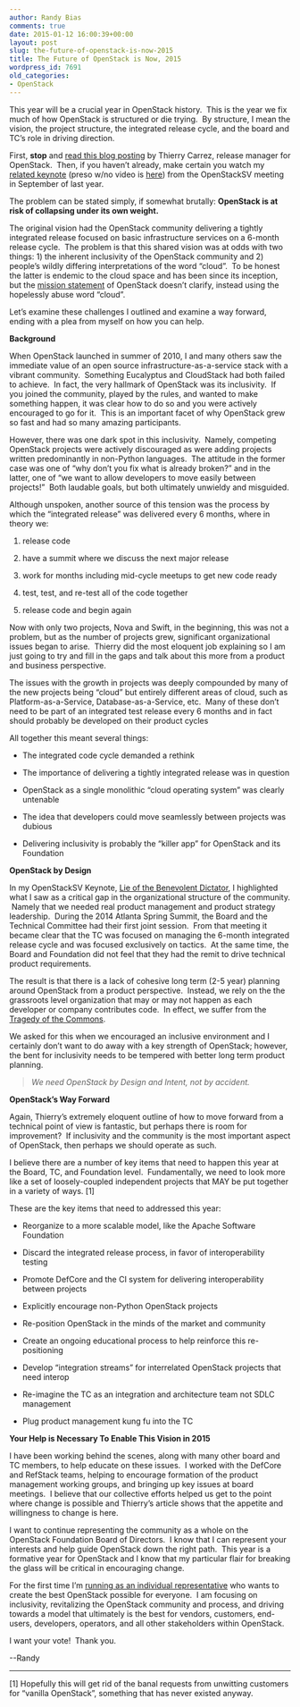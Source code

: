 ```yaml
---
author: Randy Bias
comments: true
date: 2015-01-12 16:00:39+00:00
layout: post
slug: the-future-of-openstack-is-now-2015
title: The Future of OpenStack is Now, 2015
wordpress_id: 7691
old_categories:
- OpenStack
---
```





This year will be a crucial year in OpenStack history.  This is the year we fix much of how OpenStack is structured or die trying.  By structure, I mean the vision, the project structure, the integrated release cycle, and the board and TC’s role in driving direction.




First, **stop** and [read this blog posting](http://ttx.re/the-way-forward.html) by Thierry Carrez, release manager for OpenStack.  Then, if you haven’t already, make certain you watch my [related keynote](https://www.youtube.com/watch?v=zOAb6wfBYxU) (preso w/no video is [here](http://www.slideshare.net/mirantis/randy-bias-cloud-scaling-openstacksv)) from the OpenStackSV meeting in September of last year.




The problem can be stated simply, if somewhat brutally: **OpenStack is at risk of collapsing under its own weight.**




The original vision had the OpenStack community delivering a tightly integrated release focused on basic infrastructure services on a 6-month release cycle.  The problem is that this shared vision was at odds with two things: 1) the inherent inclusivity of the OpenStack community and 2) people’s wildly differing interpretations of the word “cloud”.  To be honest the latter is endemic to the cloud space and has been since its inception, but the [mission statement](https://wiki.openstack.org/wiki/Main_Page) of OpenStack doesn’t clarify, instead using the hopelessly abuse word “cloud”.




Let’s examine these challenges I outlined and examine a way forward, ending with a plea from myself on how you can help.




**Background**




When OpenStack launched in summer of 2010, I and many others saw the immediate value of an open source infrastructure-as-a-service stack with a vibrant community.  Something Eucalyptus and CloudStack had both failed to achieve.  In fact, the very hallmark of OpenStack was its inclusivity.  If you joined the community, played by the rules, and wanted to make something happen, it was clear how to do so and you were actively encouraged to go for it.  This is an important facet of why OpenStack grew so fast and had so many amazing participants.




However, there was one dark spot in this inclusivity.  Namely, competing OpenStack projects were actively discouraged as were adding projects written predominantly in non-Python languages.  The attitude in the former case was one of “why don’t you fix what is already broken?” and in the latter, one of “we want to allow developers to move easily between projects!”  Both laudable goals, but both ultimately unwieldy and misguided.




Although unspoken, another source of this tension was the process by which the “integrated release” was delivered every 6 months, where in theory we:





	
  1. release code

	
  2. have a summit where we discuss the next major release

	
  3. work for months including mid-cycle meetups to get new code ready

	
  4. test, test, and re-test all of the code together

	
  5. release code and begin again




Now with only two projects, Nova and Swift, in the beginning, this was not a problem, but as the number of projects grew, significant organizational issues began to arise.  Thierry did the most eloquent job explaining so I am just going to try and fill in the gaps and talk about this more from a product and business perspective.




The issues with the growth in projects was deeply compounded by many of the new projects being “cloud” but entirely different areas of cloud, such as Platform-as-a-Service, Database-as-a-Service, etc.  Many of these don’t need to be part of an integrated test release every 6 months and in fact should probably be developed on their product cycles




All together this meant several things:





	
  * The integrated code cycle demanded a rethink

	
  * The importance of delivering a tightly integrated release was in question

	
  * OpenStack as a single monolithic “cloud operating system” was clearly untenable

	
  * The idea that developers could move seamlessly between projects was dubious

	
  * Delivering inclusivity is probably the “killer app” for OpenStack and its Foundation




**OpenStack by Design**




In my OpenStackSV Keynote, [Lie of the Benevolent Dictator](http://www.slideshare.net/mirantis/randy-bias-cloud-scaling-openstacksv), I highlighted what I saw as a critical gap in the organizational structure of the community.  Namely that we needed real product management and product strategy leadership.  During the 2014 Atlanta Spring Summit, the Board and the Technical Committee had their first joint session.  From that meeting it became clear that the TC was focused on managing the 6-month integrated release cycle and was focused exclusively on tactics.  At the same time, the Board and Foundation did not feel that they had the remit to drive technical product requirements.




The result is that there is a lack of cohesive long term (2-5 year) planning around OpenStack from a product perspective.  Instead, we rely on the the grassroots level organization that may or may not happen as each developer or company contributes code.  In effect, we suffer from the [Tragedy of the Commons](https://en.wikipedia.org/wiki/Tragedy_of_the_commons).




We asked for this when we encouraged an inclusive environment and I certainly don’t want to do away with a key strength of OpenStack; however, the bent for inclusivity needs to be tempered with better long term product planning.






> 
> _We need OpenStack by Design and Intent, not by accident._
> 





**OpenStack’s Way Forward**




Again, Thierry’s extremely eloquent outline of how to move forward from a technical point of view is fantastic, but perhaps there is room for improvement?  If inclusivity and the community is the most important aspect of OpenStack, then perhaps we should operate as such.




I believe there are a number of key items that need to happen this year at the Board, TC, and Foundation level.  Fundamentally, we need to look more like a set of loosely-coupled independent projects that MAY be put together in a variety of ways. [1]




These are the key items that need to addressed this year:





	
  * Reorganize to a more scalable model, like the Apache Software Foundation

	
  * Discard the integrated release process, in favor of interoperability testing

	
  * Promote DefCore and the CI system for delivering interoperability between projects

	
  * Explicitly encourage non-Python OpenStack projects

	
  * Re-position OpenStack in the minds of the market and community

	
  * Create an ongoing educational process to help reinforce this re-positioning

	
  * Develop “integration streams” for interrelated OpenStack projects that need interop

	
  * Re-imagine the TC as an integration and architecture team not SDLC management

	
  * Plug product management kung fu into the TC




**Your Help is Necessary To Enable This Vision in 2015**




I have been working behind the scenes, along with many other board and TC members, to help educate on these issues.  I worked with the DefCore and RefStack teams, helping to encourage formation of the product management working groups, and bringing up key issues at board meetings.  I believe that our collective efforts helped us get to the point where change is possible and Thierry’s article shows that the appetite and willingness to change is here.




I want to continue representing the community as a whole on the OpenStack Foundation Board of Directors.  I know that I can represent your interests and help guide OpenStack down the right path.  This year is a formative year for OpenStack and I know that my particular flair for breaking the glass will be critical in encouraging change.




For the first time I’m [running as an individual representative](http://www.openstack.org/election/2015-individual-director-election/CandidateList/) who wants to create the best OpenStack possible for everyone.  I am focusing on inclusivity, revitalizing the OpenStack community and process, and driving towards a model that ultimately is the best for vendors, customers, end-users, developers, operators, and all other stakeholders within OpenStack.




I want your vote!  Thank you.










--Randy







* * *




[1] Hopefully this will get rid of the banal requests from unwitting customers for “vanilla OpenStack”, something that has never existed anyway.



